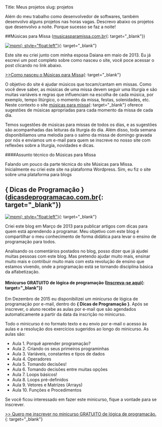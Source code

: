 Title: Meus projetos
slug: projetos

Além do meu trabalho como desenvolvedor de softwares, também desenvolvo alguns projetos nas horas vagas.
Descrevo abaixo os projetos que desenvolvo a noite. Porque sucesso se faz a noite!

##Músicas para Missa ([musicasparamissa.com.br](http://musicasparamissa.com.br/){: target="\_blank"})

[![mpm](https://dm8sjho5caga5.cloudfront.net/images/logo/logoMpM-300x223.png){: style="float:left"}](http://musicasparamissa.com.br/){: target="\_blank"}

Este site eu criei junto com minha esposa Daiana em maio de 2013. Eu já escrevi um post completo sobre como nasceu o site, você poce acessar o post clicando no link abaixo.

[>>Como nasceu o Músicas para Missa](http://blog.musicasparamissa.com.br/como-nasceu-o-musicas-para-missa/){: target="\_blank"}

O objetivo do site é ajudar músicos que tocam/cantam em missas.
Como você deve saber, as músicas de uma missa devem seguir uma liturgia e são muitas variáveis e regras que influenciam na escolha de cada música, por exemplo, tempo litúrgico, o momento da missa, festas, solenidades, etc. Neste contexto o site [músicas para missa](http://musicasparamissa.com.br){: target="\_blank"} oferece sugestões de músicas apropriadas para cada momento da missa de cada dia.

Temos sugestões de músicas para missas de todos os dias, e as sugestões são acompanhadas das leituras da liturgia do dia.
Além disso, toda semana disponibiliamos uma melodia para o salmo da missa de domingo gravada por nós e enviamos um e-mail para quem se inscreve no nosso site com reflexões sobre a liturgia, novidades e dicas.

####Assunto técnico do Músicas para Missa

Falando um pouco da parte técnica do site Músicas para Missa. Inicialmente eu criei este site na plataforma Wordpress. Sim, eu fiz o site sobre uma plataforma para blogs

## { Dicas de Programação } ([dicasdeprogramacao.com.br](http://dicasdeprogramacao.com.br/){: target="\_blank"})

[![mpm](http://www.dicasdeprogramacao.com.br/wp-content/uploads/2013/03/Logo2.png){: style="float:left"}](http://dicasdeprogramacao.com.br/){: target="\_blank"}

Criei este blog em Março de 2013 para publicar artigos com dicas para quem está aprendendo a programar.
Meu objetivo com este blog é compartilhar o meu conhecimento de forma didática para levar o ensino de programação para todos.

Analisando os comentários postados no blog, posso dizer que já ajudei muitas pessoas com este blog. Mas pretendo ajudar muito mais, ensinar muito mais e contribuir muito mais com esta revolução de ensino que estamos vivendo, onde a programação está se tornando disciplina básica da alfabetização.

#### Minicurso GRATUITO de lógica de programação ([Inscreva-se aqui](http://www.dicasdeprogramacao.com.br/minicurso-logica-de-programacao/){: target="\_blank"})

Em Dezembro de 2015 eu disponibilizei um minicurso de lógica de programação por e-mail, dentro do **{ Dicas de Programação }**. Após se inscrever, o aluno recebe as aulas por e-mail que são agendados automaticamente a partir da data da inscrição no minicurso.

Todo o minicurso é no formato texto e eu envio por e-mail o acesso às aulas e a resolução dos exercícios sugeridos ao longo do minicurso. As aulas são:

* Aula 1. Porquê aprender programação?
* Aula 2. Criando os seus primeiros programinhas
* Aula 3. Variáveis, constantes e tipos de dados
* Aula 4. Operadores
* Aula 5. Tomando decisões!
* Aula 6. Tomando decisões entre muitas opções
* Aula 7. Loops básicos!
* Aula 8. Loops pré-definidos
* Aula 9. Vetores e Matrizes (Arrays)
* Aula 10. Funções e Procedimentos

Se você ficou interessado em fazer este minicurso, fique a vontade para se inscrever.

[>> Quero me inscrever no minicurso GRATUITO de lógica de programação.](http://www.dicasdeprogramacao.com.br/minicurso-logica-de-programacao/){: target="\_blank"}
